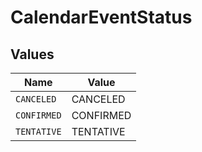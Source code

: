 # CalendarEventStatus


## Values

| Name        | Value       |
| ----------- | ----------- |
| `CANCELED`  | CANCELED    |
| `CONFIRMED` | CONFIRMED   |
| `TENTATIVE` | TENTATIVE   |